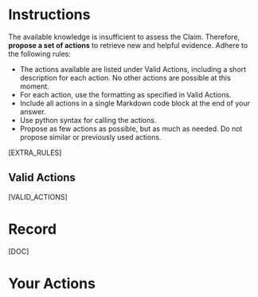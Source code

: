 # Instructions
The available knowledge is insufficient to assess the Claim. Therefore, **propose a set of actions** to retrieve new and helpful evidence. Adhere to the following rules:
* The actions available are listed under Valid Actions, including a short description for each action. No other actions are possible at this moment. 
* For each action, use the formatting as specified in Valid Actions.
* Include all actions in a single Markdown code block at the end of your answer.
* Use python syntax for calling the actions.
* Propose as few actions as possible, but as much as needed. Do not propose similar or previously used actions.

[EXTRA_RULES]

## Valid Actions
[VALID_ACTIONS]

# Record
[DOC]

# Your Actions